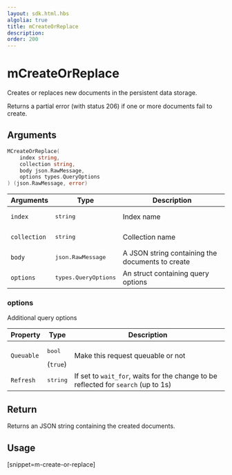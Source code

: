 ```yaml
---
layout: sdk.html.hbs
algolia: true
title: mCreateOrReplace
description:
order: 200
---
```


# mCreateOrReplace

Creates or replaces new documents in the persistent data storage.

Returns a partial error (with status 206) if one or more documents fail to create.

## Arguments

```go
MCreateOrReplace(
    index string, 
    collection string, 
    body json.RawMessage, 
    options types.QueryOptions
) (json.RawMessage, error)
```

| Arguments | Type | Description |
| --- | --- | --- |
| `index` | <pre>string</pre> | Index name |
| `collection` | <pre>string</pre> | Collection name |
| `body` | <pre>json.RawMessage</pre> | A JSON string containing the documents to create |
| `options` | <pre>types.QueryOptions</pre> | An struct containing query options |

### options

Additional query options

| Property   | Type    | Description                       |
| ---------- | ------- | --------------------------------- |
| `Queuable` | <pre>bool</pre>  (`true`) | Make this request queuable or not |
| `Refresh` | <pre>string</pre> | If set to `wait_for`, waits for the change to be reflected for `search` (up to 1s) |

## Return

Returns an JSON string containing the created documents.

## Usage

[snippet=m-create-or-replace]
